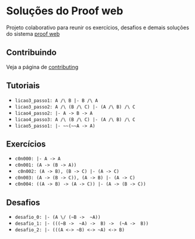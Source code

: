 # Soluções do Proof web

Projeto colaborativo para reunir os exercícios, desafios e demais soluções do sistema [proof web](http://lolita.dimap.ufrn.br/proofweb/)


## Contribuindo

Veja a página de [contributing](https://github.com/itepifanio/proof-web/blob/master/CONTRIBUTING.md)

## Tutoriais

- ` licao3_passo1: A /\ B |- B /\ A `
- ` licao3_passo2: A /\ (B /\ C) |- (A /\ B) /\ C `
- ` licao4_passo2: |- A -> B -> A `
- ` licao4_passo3: A /\ (B /\ C) |- (A /\ B) /\ C `
- ` licao5_passo1: |- ~~(~~A -> A) `

## Exercícios

- ` c0n000: |- A -> A `
- ` c0n001: (A -> (B -> A)) `
- ` c0n002: (A -> B), (B -> C) |- (A -> C)`
- ` c0n003: (A -> (B -> C)), (A -> B) |- (A -> C) `
- ` c0n004: ((A -> B) -> (A -> C)) |- (A -> (B -> C)) `

## Desafios

- ` desafio_0: |- (A \/ (~B ->  ~A)) `
- ` desafio_1: |- (((~B ->  ~A) ->  B) ->  (~A ->  B)) `
- ` desafio_2: |- (((A <-> ~B) <-> ~A) <-> B) `
